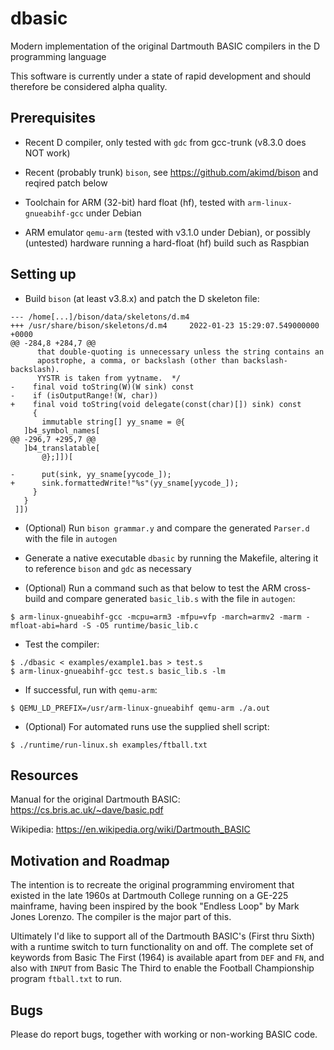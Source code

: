# dbasic
Modern implementation of the original Dartmouth BASIC compilers in the D programming language

This software is currently under a state of rapid development and should therefore be considered alpha quality.

## Prerequisites

* Recent D compiler, only tested with `gdc` from gcc-trunk (v8.3.0 does NOT work)

* Recent (probably trunk) `bison`, see https://github.com/akimd/bison and reqired patch below

* Toolchain for ARM (32-bit) hard float (hf), tested with `arm-linux-gnueabihf-gcc` under Debian

* ARM emulator `qemu-arm` (tested with v3.1.0 under Debian), or possibly (untested) hardware running a hard-float (hf) build such as Raspbian

## Setting up

* Build `bison` (at least v3.8.x) and patch the D skeleton file:

```
--- /home[...]/bison/data/skeletons/d.m4
+++ /usr/share/bison/skeletons/d.m4     2022-01-23 15:29:07.549000000 +0000
@@ -284,8 +284,7 @@
      that double-quoting is unnecessary unless the string contains an
      apostrophe, a comma, or backslash (other than backslash-backslash).
      YYSTR is taken from yytname.  */
-    final void toString(W)(W sink) const
-    if (isOutputRange!(W, char))
+    final void toString(void delegate(const(char)[]) sink) const
     {
       immutable string[] yy_sname = @{
   ]b4_symbol_names[
@@ -296,7 +295,7 @@
   ]b4_translatable[
       @};]])[

-      put(sink, yy_sname[yycode_]);
+      sink.formattedWrite!"%s"(yy_sname[yycode_]);
     }
   }
 ]])
```

* (Optional) Run `bison grammar.y` and compare the generated `Parser.d` with the file in `autogen`

* Generate a native executable `dbasic` by running the Makefile, altering it to reference `bison` and `gdc` as necessary

* (Optional) Run a command such as that below to test the ARM cross-build and compare generated `basic_lib.s` with the file in `autogen`:

```
$ arm-linux-gnueabihf-gcc -mcpu=arm3 -mfpu=vfp -march=armv2 -marm -mfloat-abi=hard -S -O5 runtime/basic_lib.c
```

* Test the compiler:

```
$ ./dbasic < examples/example1.bas > test.s
$ arm-linux-gnueabihf-gcc test.s basic_lib.s -lm
```

* If successful, run with `qemu-arm`:

```
$ QEMU_LD_PREFIX=/usr/arm-linux-gnueabihf qemu-arm ./a.out
```

* (Optional) For automated runs use the supplied shell script:

```
$ ./runtime/run-linux.sh examples/ftball.txt
```

## Resources

Manual for the original Dartmouth BASIC: https://cs.bris.ac.uk/~dave/basic.pdf

Wikipedia: https://en.wikipedia.org/wiki/Dartmouth_BASIC

## Motivation and Roadmap

The intention is to recreate the original programming enviroment that existed in the late 1960s at Dartmouth College running on a GE-225 mainframe, having been inspired by the book "Endless Loop" by Mark Jones Lorenzo. The compiler is the major part of this.

Ultimately I'd like to support all of the Dartmouth BASIC's (First thru Sixth) with a runtime switch to turn functionality on and off. The complete set of keywords from Basic The First (1964) is available apart from `DEF` and `FN`, and also with `INPUT` from Basic The Third to enable the Football Championship program `ftball.txt` to run.

## Bugs

Please do report bugs, together with working or non-working BASIC code.
